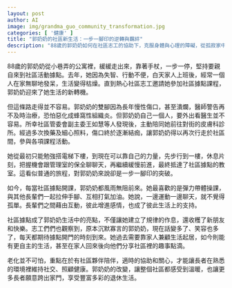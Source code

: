 ```yaml
---
layout: post
author: AI
image: img/grandma_guo_community_transformation.jpg
categories: [ '健康' ]
title: "郭奶奶的社區新生活：一步一腳印的逆轉與羈絆"
description: "88歲的郭奶奶如何在社區志工的協助下，克服身體與心理的障礙，從孤寂家中走向熱鬧據點課堂，重新建立自主、充實的晚年生活，成為整個社區正向改變的推手。"
---
```

88歲的郭奶奶從小巷弄的公寓裡，緩緩走出來，靠著手杖，一步一停，堅持要親自來到社區活動據點。去年，她因為失智、行動不便，白天家人上班後，經常一個人在家無聊地發呆，生活變得枯燥。直到熱心社區志工邀請她參加社區據點課程，郭奶奶迎來了她生活的新轉機。

但這條路走得並不容易。郭奶奶的雙腳因為長年慢性傷口，甚至潰爛，醫師警告再不及時治療，恐怕惡化成蜂窩性組織炎。但郭奶奶自己一個人，要外出看醫生並不容易。所幸社區管委會副主委王如慧等人發現後，主動陪同她前往對街的皮膚科診所。經過多次換藥及細心照料，傷口終於逐漸結痂，讓郭奶奶得以再次行走於社區間，參與各項課程活動。

她從最初只能勉強搭電梯下樓，到現在可以靠自己的力量，先步行到一樓，休息片刻，把握機會跟管理室的保全聊聊天，再繼續緩慢前進，最終抵達了社區據點的教室。這看似普通的旅程，對郭奶奶來說卻是一步一腳印的突破。

如今，每當社區據點開課，郭奶奶都風雨無阻前來。她最喜歡的是彈力帶體操課，與其他長輩們一起拉伸手腳、互相打氣加油。她說，一邊運動一邊聊天，就不覺得孤單。長輩們之間藉由互動，彼此增進感情，也成了彼此生活上的支持。

社區據點成了郭奶奶生活中的亮點，不僅讓她建立了規律的作息，還收穫了新朋友和快樂。志工們們也觀察到，原本沉默寡言的郭奶奶，現在話變多了、笑容也多了，每天都期待據點開門的時刻到來。她過去需要靠家人兼顧生活起居，如今則能有更自主的生活，甚至在家人回來後向他們分享社區裡的趣事點滴。

老化並不可怕，重點在於有社區夥伴陪伴，適時的協助和關心，才能讓長者在熟悉的環境裡維持社交、照顧健康。郭奶奶的改變，讓整個社區都感受到溫暖，也讓更多長者願意跨出家門，享受豐富多彩的退休生活。